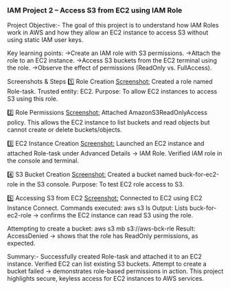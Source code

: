 ### IAM Project 2 – Access S3 from EC2 using IAM Role
Project Objective:-
The goal of this project is to understand how IAM Roles work in AWS and how they allow an EC2 instance to access S3 without using static IAM user keys.

Key learning points:
->Create an IAM role with S3 permissions.
->Attach the role to an EC2 instance.
->Access S3 buckets from the EC2 terminal using the role.
->Observe the effect of permissions (ReadOnly vs. FullAccess).

Screenshots & Steps
1️⃣ Role Creation
[Screenshot:](./Images/ss1.png)
Created a role named Role-task.
Trusted entity: EC2.
Purpose: To allow EC2 instances to access S3 using this role.

2️⃣ Role Permissions
[Screenshot:](./Images/ss2.png)
Attached AmazonS3ReadOnlyAccess policy.
This allows the EC2 instance to list buckets and read objects but cannot create or delete buckets/objects.

3️⃣ EC2 Instance Creation
[Screenshot:](./Images/ss3.png)
Launched an EC2 instance and attached Role-task under Advanced Details → IAM Role.
Verified IAM role in the console and terminal.

4️⃣ S3 Bucket Creation
[Screenshot:](./Images/ss4.png)
Created a bucket named buck-for-ec2-role in the S3 console.
Purpose: To test EC2 role access to S3.

5️⃣ Accessing S3 from EC2
[Screenshot:](./Images/ss5.png)
Connected to EC2 using EC2 Instance Connect.
Commands executed:
aws s3 ls
Output: Lists buck-for-ec2-role → confirms the EC2 instance can read S3 using the role.

Attempting to create a bucket:
aws s3 mb s3://aws-bck-rle
Result: AccessDenied → shows that the role has ReadOnly permissions, as expected.

Summary:-
Successfully created Role-task and attached it to an EC2 instance.
Verified EC2 can list existing S3 buckets.
Attempt to create a bucket failed → demonstrates role-based permissions in action.
This project highlights secure, keyless access for EC2 instances to AWS services.
